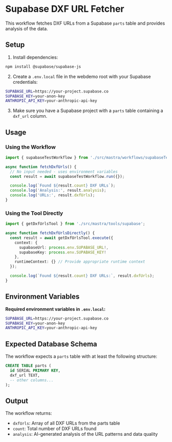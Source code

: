 # Supabase DXF URL Fetcher

This workflow fetches DXF URLs from a Supabase `parts` table and provides analysis of the data.

## Setup

1. Install dependencies:
```bash
npm install @supabase/supabase-js
```

2. Create a `.env.local` file in the webdemo root with your Supabase credentials:
```bash
SUPABASE_URL=https://your-project.supabase.co
SUPABASE_KEY=your-anon-key
ANTHROPIC_API_KEY=your-anthropic-api-key
```

3. Make sure you have a Supabase project with a `parts` table containing a `dxf_url` column.

## Usage

### Using the Workflow

```typescript
import { supabaseTestWorkflow } from './src/mastra/workflows/supabaseTest';

async function fetchDxfUrls() {
  // No input needed - uses environment variables
  const result = await supabaseTestWorkflow.run({});

  console.log(`Found ${result.count} DXF URLs`);
  console.log('Analysis:', result.analysis);
  console.log('URLs:', result.dxfUrls);
}
```

### Using the Tool Directly

```typescript
import { getDxfUrlsTool } from './src/mastra/tools/supabase';

async function fetchDxfUrlsDirectly() {
  const result = await getDxfUrlsTool.execute({
    context: {
      supabaseUrl: process.env.SUPABASE_URL!,
      supabaseKey: process.env.SUPABASE_KEY!
    },
    runtimeContext: {} // Provide appropriate runtime context
  });

  console.log(`Found ${result.count} DXF URLs:`, result.dxfUrls);
}
```

## Environment Variables

**Required environment variables in `.env.local`:**

```bash
SUPABASE_URL=https://your-project.supabase.co
SUPABASE_KEY=your-anon-key
ANTHROPIC_API_KEY=your-anthropic-api-key
```

## Expected Database Schema

The workflow expects a `parts` table with at least the following structure:

```sql
CREATE TABLE parts (
  id SERIAL PRIMARY KEY,
  dxf_url TEXT,
  -- other columns...
);
```

## Output

The workflow returns:
- `dxfUrls`: Array of all DXF URLs from the parts table
- `count`: Total number of DXF URLs found
- `analysis`: AI-generated analysis of the URL patterns and data quality 